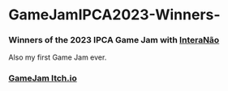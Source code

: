 # GameJamIPCA2023-Winners-

### Winners of the 2023 IPCA Game Jam with [InteraNão](https://itch.io/jam/ipca-gamejam-2023/rate/2091208)
Also my first Game Jam ever.

### [GameJam Itch.io](https://itch.io/jam/ipca-gamejam-2023/entries)
